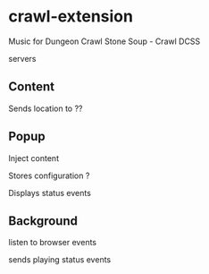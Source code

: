 # crawl-extension
Music for Dungeon Crawl Stone Soup - Crawl DCSS

servers 


## Content 

Sends location to ??

## Popup 

Inject content 

Stores configuration ? 

Displays status events

## Background 

listen to browser events 

sends playing status events

